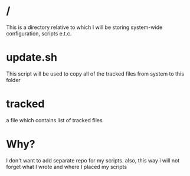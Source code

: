 # / 
This is a directory relative to which I will be storing system-wide configuration, scripts e.t.c.
# update.sh
This script will be used to copy all of the tracked files from system to this folder
# tracked 
a file which contains list of tracked files 
# Why?
I don't want to add separate repo for my scripts. also, this way i will not forget what I wrote and where I placed my scripts 

